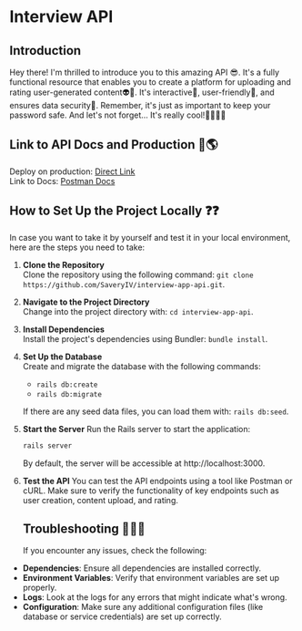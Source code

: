 # Interview API

## Introduction
Hey there! I'm thrilled to introduce you to this amazing API 😎. It's a fully functional resource that enables you to create a platform for uploading and rating user-generated content👽👀. It's interactive🎯, user-friendly🙌, and ensures data security🔑. Remember, it's just as important to keep your password safe. And let's not forget... It's really cool!🏄‍♂️🏄‍♂️

## Link to API Docs and Production 🔗🌎
  Deploy on production: [Direct Link](https://interview-app-api.onrender.com) <br>
  Link to Docs: [Postman Docs](https://documenter.getpostman.com/view/29041377/2sA3s3Gqy9)

## How to Set Up the Project Locally ❓❓

In case you want to take it by yourself and test it in your local environment, here are the steps you need to take:

1. **Clone the Repository**  
   Clone the repository using the following command: `git clone https://github.com/SaveryIV/interview-app-api.git`.

2. **Navigate to the Project Directory**  
   Change into the project directory with: `cd interview-app-api`.

3. **Install Dependencies**  
   Install the project's dependencies using Bundler: `bundle install`.

4. **Set Up the Database**  
   Create and migrate the database with the following commands:
   - `rails db:create`
   - `rails db:migrate`

   If there are any seed data files, you can load them with: `rails db:seed`.

5. **Start the Server**
   Run the Rails server to start the application:
   ```bash
   rails server
   ```
   By default, the server will be accessible at http://localhost:3000.

6. **Test the API**
   You can test the API endpoints using a tool like Postman or cURL. Make sure to verify the functionality of key endpoints such as user creation, content upload, and rating.

   ## Troubleshooting 🐞🐞🔫

    If you encounter any issues, check the following:

- **Dependencies**: Ensure all dependencies are installed correctly.
- **Environment Variables**: Verify that environment variables are set up properly.
- **Logs**: Look at the logs for any errors that might indicate what's wrong.
- **Configuration**: Make sure any additional configuration files (like database or service credentials) are set up correctly.
